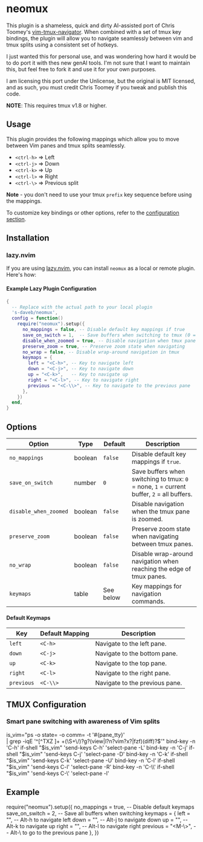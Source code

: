 neomux
==================
This plugin is a shameless, quick and dirty AI-assisted port of Chris Toomey's [vim-tmux-navigator](https://github.com/christoomey/vim-tmux-navigator).
When combined with a set of tmux key bindings, the plugin will allow you to navigate seamlessly between vim and tmux splits using a consistent set of hotkeys.

I just wanted this for personal use, and was wondering how hard it would be to do port it with thes new genAI tools.
I'm not sure that I want to maintain this, but feel free to fork it and use it for your own purposes.

I am licensing this port under the Unlicense, but the original is MIT licensed,
and as such, you must credit Chris Toomey if you tweak and publish this code.

**NOTE**: This requires tmux v1.8 or higher.

Usage
-----

This plugin provides the following mappings which allow you to move between
Vim panes and tmux splits seamlessly.

- `<ctrl-h>` => Left
- `<ctrl-j>` => Down
- `<ctrl-k>` => Up
- `<ctrl-l>` => Right
- `<ctrl-\>` => Previous split

**Note** - you don't need to use your tmux `prefix` key sequence before using
the mappings.

To customize key bindings or other options, refer to the [configuration section](#configuration).

Installation
------------

### lazy.nvim

If you are using [lazy.nvim](https://github.com/folke/lazy.nvim), you can install `neomux` as a local or remote plugin. Here's how:

#### Example Lazy Plugin Configuration

```lua
{
  -- Replace with the actual path to your local plugin
  's-daveb/neomux',
  config = function()
    require("neomux").setup({
      no_mappings = false, -- Disable default key mappings if true
      save_on_switch = 1,  -- Save buffers when switching to tmux (0 = none, 1 = current buffer, 2 = all buffers)
      disable_when_zoomed = true, -- Disable navigation when tmux pane is zoomed
      preserve_zoom = true, -- Preserve zoom state when navigating
      no_wrap = false, -- Disable wrap-around navigation in tmux
      keymaps = {
        left = "<C-h>", -- Key to navigate left
        down = "<C-j>", -- Key to navigate down
        up = "<C-k>",   -- Key to navigate up
        right = "<C-l>", -- Key to navigate right
        previous = "<C-\\>", -- Key to navigate to the previous pane
      },
    })
  end,
}
```

Options
---

| Option               | Type    | Default        | Description                                                                 |
|----------------------|---------|----------------|-----------------------------------------------------------------------------|
| `no_mappings`        | boolean | `false`        | Disable default key mappings if `true`.                                    |
| `save_on_switch`     | number  | `0`            | Save buffers when switching to tmux: `0` = none, `1` = current buffer, `2` = all buffers. |
| `disable_when_zoomed`| boolean | `false`        | Disable navigation when the tmux pane is zoomed.                           |
| `preserve_zoom`      | boolean | `false`        | Preserve zoom state when navigating between tmux panes.                    |
| `no_wrap`            | boolean | `false`        | Disable wrap-around navigation when reaching the edge of tmux panes.       |
| `keymaps`            | table   | See below      | Key mappings for navigation commands.                                      |

#### Default Keymaps

| Key        | Default Mapping | Description                 |
|------------|-----------------|-----------------------------|
| `left`     | `<C-h>`         | Navigate to the left pane.  |
| `down`     | `<C-j>`         | Navigate to the bottom pane.|
| `up`       | `<C-k>`         | Navigate to the top pane.   |
| `right`    | `<C-l>`         | Navigate to the right pane. |
| `previous` | `<C-\\>`        | Navigate to the previous pane.|

TMUX Configuration
---
### Smart pane switching with awareness of Vim splits
is_vim="ps -o state= -o comm= -t '#{pane_tty}' \
    | grep -iqE '^[^TXZ ]+ +(\\S+\\/)?g?(view|l?n?vim?x?|fzf)(diff)?$'"
bind-key -n 'C-h' if-shell "$is_vim" 'send-keys C-h' 'select-pane -L'
bind-key -n 'C-j' if-shell "$is_vim" 'send-keys C-j' 'select-pane -D'
bind-key -n 'C-k' if-shell "$is_vim" 'send-keys C-k' 'select-pane -U'
bind-key -n 'C-l' if-shell "$is_vim" 'send-keys C-l' 'select-pane -R'
bind-key -n 'C-\\' if-shell "$is_vim" 'send-keys C-\\' 'select-pane -l'


Example
---

require("neomux").setup({
  no_mappings = true, -- Disable default keymaps
  save_on_switch = 2, -- Save all buffers when switching
  keymaps = {
    left = "<M-h>", -- Alt-h to navigate left
    down = "<M-j>", -- Alt-j to navigate down
    up = "<M-k>",   -- Alt-k to navigate up
    right = "<M-l>", -- Alt-l to navigate right
    previous = "<M-\\>", -- Alt-\ to go to the previous pane
  },
})
